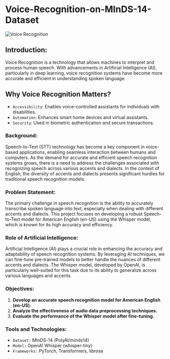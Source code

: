 # Voice-Recognition-on-MInDS-14-Dataset

![Voice Recognition](https://github.com/user-attachments/assets/735de15f-eac5-44db-9bec-71c18f6c94e0)


## Introduction:
Voice Recognition is a technology that allows machines to interpret and process human speech. With advancements in Artificial Intelligence (AI), particularly in deep learning, voice recognition systems have become more accurate and efficient in understanding spoken language.

## Why Voice Recognition Matters?
- `Accessibility`: Enables voice-controlled assistants for individuals with disabilities.
- `Automation`: Enhances smart home devices and virtual assistants.
- `Security`: Used in biometric authentication and secure transactions.

### Background:
Speech-to-Text (STT) technology has become a key component in voice-based applications, enabling seamless interaction between humans and computers. As the demand for accurate and efficient speech recognition systems grows, there is a need to address the challenges associated with recognizing speech across various accents and dialects. In the context of English, the diversity of accents and dialects presents significant hurdles for traditional speech recognition models.

### Problem Statement:
The primary challenge in speech recognition is the ability to accurately transcribe spoken language into text, especially when dealing with different accents and dialects. This project focuses on developing a robust Speech-to-Text model for American English (en-US) using the Whisper model, which is known for its high accuracy and efficiency.

### Role of Artificial Intelligence:
Artificial Intelligence (AI) plays a crucial role in enhancing the accuracy and adaptability of speech recognition systems. By leveraging AI techniques, we can fine-tune pre-trained models to better handle the nuances of different accents and dialects. The Whisper model, developed by OpenAI, is particularly well-suited for this task due to its ability to generalize across various languages and accents.

### Objectives:
1. **Develop an accurate speech recognition model for American English (en-US).**
2. **Analyze the effectiveness of audio data preprocessing techniques.**
3. **Evaluate the performance of the Whisper model after fine-tuning.**

### Tools and Technologies:
- `Dataset:` MInDS-14 (PolyAI/minds14)
- `Model:` OpenAI Whisper (whisper-tiny)
- `Frameworks:` PyTorch, Transformers, librosa

